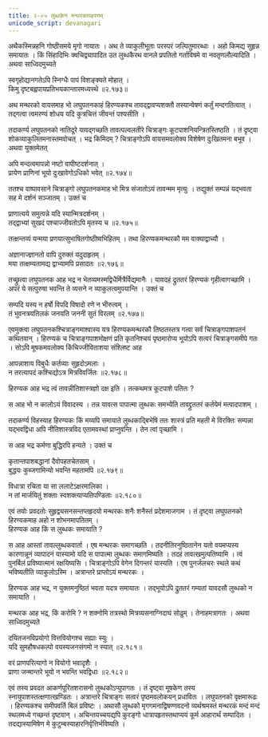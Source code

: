 ```yaml
---
title: २-०५ लुब्धकेन मन्थरकापहरणम्
unicode_script: devanagari
---
```


अथैकस्मिन्नहनि गोष्ठीसमये मृगो नायातः । अथ ते व्याकुलीभूताः परस्परं जल्पितुमारब्धाः । अहो किमद्य सुहृन्न समायातः । किं सिंहादिभिः क्वचिद्व्यापादित उत लुब्धकैरथ वानले प्रपतितो गर्ताविषमे वा नवतृणलौल्यादिति । अथवा साध्विदमुच्यते

स्वगृहोद्यानगतेऽपि स्निग्धैः पापं विशङ्क्यते मोहात् ।  
किमु दृष्टबह्वपायप्रतिभयकान्तारमध्यस्थे ॥२.१७३॥

अथ मन्थरको वायसमाह भो लघुपतनकाहं हिरण्यकश्च तावद्द्वावप्यशक्तौ तस्यान्वेषणं कर्तुं मन्दगतित्वात् । तद्गत्वा त्वमरण्यं शोधय यदि कुत्रचित्तं जीवन्तं पश्यसीति ।  

तदाकर्ण्य लघुपतनको नातिदूरे यावद्गच्छति तावत्पल्वलतीरे चित्राङ्गः कूटपाशनियन्त्रितस्तिष्ठति । तं दृष्ट्वा शोकव्याकुलितमनास्तमवोचत् । भद्र किमिदम् ? चित्राङ्गोऽपि वायसमवलोक्य विशेषेण दुःखितमना बभूव । अथवा युक्तमेतत्

अपि मन्दत्वमापन्नो नष्टो वापीष्टदर्शनात् ।  
प्रायेण प्राणिनां भूयो दुःखावेगोऽधिको भवेत् ॥२.१७४॥

ततश्च वाष्पावसाने चित्राङ्गो लघुपतनकमाह भो मित्र संजातोऽयं तावन्मम मृत्युः । तद्युक्तं सम्पन्नं यद्भवता सह मे दर्शनं सञ्जातम् । उक्तं च

प्राणात्यये समुत्पन्ने यदि स्यान्मित्रदर्शनम् ।  
तद्द्वाभ्यां सुखदं पश्चाज्जीवतोऽपि मृतस्य च ॥२.१७५॥

तत्क्षन्तव्यं यन्मया प्रणयात्सुभाषितगोष्ठीष्वभिहितम् । तथा हिरण्यकमन्थरकौ मम वाक्याद्वाच्यौ ।  

अज्ञानाज्ज्ञानतो वापि दुरुक्तं यदुदाहृतम् ।  
मया तत्क्षम्यतामद्य द्वाभ्यामपि प्रसादतः ॥२.१७६॥

तच्छ्रुत्वा लघुपतनक आह भद्र न भेतव्यमस्मद्विधैर्मित्रैर्विद्यमानैः । यावदहं द्रुततरं हिरण्यकं गृहीत्वागच्छामि । अपरं ये सत्पुरुषा भवन्ति ते व्यसने न व्याकुलत्वमुपयान्ति । उक्तं च

सम्पदि यस्य न हर्षो विपदि विषादो रणे न भीरुत्वम् ।  
तं भुवनत्रयतिलकं जनयति जननी सुतं विरलम् ॥२.१७७॥

एवमुक्त्वा लघुपतनकश्चित्राङ्गमाश्वास्य यत्र हिरण्यकमन्थरकौ तिष्ठतस्तत्र गत्वा सर्वं चित्राङ्गपाशपतनं कथितवान् । हिरण्यकं च चित्राङ्गपाशमोक्षणं प्रति कृतनिश्चयं पृष्ठमारोप्य भूयोऽपि सत्वरं चित्राङ्गसमीपे गतः । सोऽपि मूषकमवलोक्य किंचिज्जीविताशया संश्लिष्ट आह

आपन्नाशाय विबुधैः कर्तव्याः सुहृदोऽमलाः ।  
न तरत्यापदं कश्चिद्योऽत्र मित्रविवर्जितः ॥२.१७८॥

हिरण्यक आह भद्र त्वं तावन्नीतिशास्त्रज्ञो दक्ष इति । तत्कथमत्र कूटपाशे पतितः ?

स आह भो न कालोऽयं विवादस्य । तन्न यावत्स पापात्मा लुब्धकः समभ्येति तावद्द्रुततरं कर्तयेमं मत्पादपाशम् ।  

तदाकर्ण्य विहस्याह हिरण्यकः किं मय्यपि समायाते लुब्धकाद्बिभेषि ततः शास्त्रं प्रति महती मे विरक्तिः सम्पन्ना यद्भवद्विधा अपि नीतिशास्त्रविद एतामवस्थां प्राप्नुवन्ति । तेन त्वां पृच्छामि ।  

स आह भद्र कर्मणा बुद्धिरपि हन्यते । उक्तं च

कृतान्तपाशबद्धानां दैवोपहतचेतसाम् ।  
बुद्धयः कुब्जगामिन्यो भवन्ति महतामपि ॥२.१७९॥

विधात्रा रचिता या सा ललाटेऽक्षरमालिका ।  
न तां मार्जयितुं शक्ताः स्वशक्त्याप्यतिपण्डिताः ॥२.१८०॥

एवं तयोः प्रवदतोः सुहृद्व्यसनसन्तप्तहृदयो मन्थरकः शनैः शनैस्तं प्रदेशमाजगाम । तं दृष्ट्वा लघुपतनको हिरण्यकमाह अहो न शोभनमापतितम् ।  
हिरण्यक आह किं स लुब्धकः समायाति ?

स आह आस्तां तावल्लुब्धकवार्ता । एष मन्थरकः समागच्छति । तदनीतिरनुष्ठितानेन यतो वयमप्यस्य कारणान्नूनं व्यापादनं यास्यामो यदि स पापात्मा लुब्धकः समागमिष्यति । तदहं तावत्खमुत्पतिष्यामि । त्वं पुनर्बिलं प्रविष्यात्मानं रक्षयिष्यसि । चित्राङ्गोऽपि वेगेन दिगन्तरं यास्यति । एष पुनर्जलचरः स्थले कथं भविष्यतीति व्याकुलोऽस्मि । अत्रान्तरे प्राप्तोऽयं मन्थरकः ।  

हिरण्यक आह भद्र, न युक्तमनुष्ठितं भवता यदत्र समायातः । तद्भूयोऽपि द्रुततरं गम्यतां यावदसौ लुब्धको न समायाति ।  

मन्थरक आह भद्र, किं करोमि ? न शक्नोमि तत्रस्थो मित्रव्यसनाग्निदाघं सोढुम् । तेनाहमत्रागतः । अथवा साध्विदमुच्यते

दयितजनविप्रयोगो वित्तवियोगश्च सह्याः स्युः ।  
यदि सुमहौषधकल्पो वयस्यजनसंगमो न स्यात् ॥२.१८१॥

वरं प्राणपरित्यागो न वियोगो भवादृशैः ।  
प्राणा जन्मान्तरे भूयो न भवन्ति भवद्विधाः ॥२.१८२॥

एवं तस्य प्रवदत आकर्णपूरितशरासनो लुब्धकोऽप्युपागतः । तं दृष्ट्वा मूषकेण तस्य स्नायुपाशस्तत्क्षणात्खण्डितः । अत्रान्तरे चित्राङ्गः सत्वरं पृष्ठमवलोकयन् प्रधावितः । लघुपतनको वृक्षमारूढः । हिरण्यकश्च समीपवर्ति बिलं प्रविष्टः । अथासौ लुब्धको मृगगमनाद्विषण्णवदनो व्यर्थश्रमस्तं मन्थरकं मन्दं मन्दं स्थलमध्ये गच्छन्तं दृष्टवान् । अचिन्तयच्चयद्यपि कुरङ्गो धात्रापहृतस्तथाप्ययं कूर्म आहारार्थं सम्पादितः । तदद्यास्यामिषेण मे कुटुम्बस्याहारनिर्वृत्तिर्भविष्यति ।  
